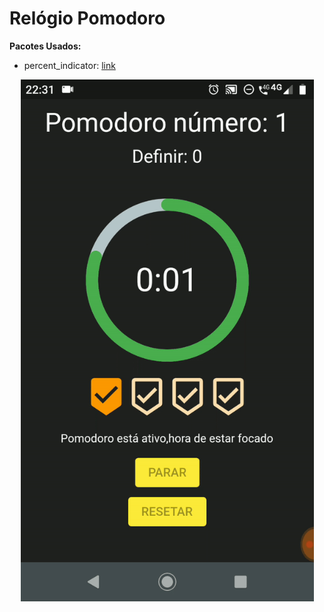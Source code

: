 # Relógio Pomodoro

**Pacotes Usados:**

- percent_indicator: [link](https://pub.dev/packages/google_fonts)


<p align="center">
   <img width ="469" height"300" src="lib/pomodoro.gif">
</p>
